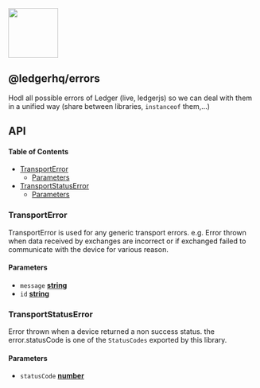 <img src="https://user-images.githubusercontent.com/211411/34776833-6f1ef4da-f618-11e7-8b13-f0697901d6a8.png" height="100" />

## @ledgerhq/errors

Hodl all possible errors of Ledger (live, ledgerjs) so we can deal with them in a unified way (share between libraries, `instanceof` them,...)

## API

<!-- Generated by documentation.js. Update this documentation by updating the source code. -->

#### Table of Contents

- [TransportError](#transporterror)
  - [Parameters](#parameters)
- [TransportStatusError](#transportstatuserror)
  - [Parameters](#parameters-1)

### TransportError

TransportError is used for any generic transport errors.
e.g. Error thrown when data received by exchanges are incorrect or if exchanged failed to communicate with the device for various reason.

#### Parameters

- `message` **[string](https://developer.mozilla.org/docs/Web/JavaScript/Reference/Global_Objects/String)**
- `id` **[string](https://developer.mozilla.org/docs/Web/JavaScript/Reference/Global_Objects/String)**

### TransportStatusError

Error thrown when a device returned a non success status.
the error.statusCode is one of the `StatusCodes` exported by this library.

#### Parameters

- `statusCode` **[number](https://developer.mozilla.org/docs/Web/JavaScript/Reference/Global_Objects/Number)**
